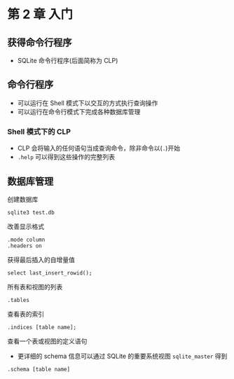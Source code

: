# 第 2 章 入门


## 获得命令行程序

* SQLite 命令行程序(后面简称为 CLP)


## 命令行程序

* 可以运行在 Shell 模式下以交互的方式执行查询操作
* 可以运行在命令行模式下完成各种数据库管理

### Shell 模式下的 CLP

* CLP 会将输入的任何语句当成查询命令，除非命令以(`.`)开始
* `.help` 可以得到这些操作的完整列表

## 数据库管理

创建数据库

```
sqlite3 test.db
```

改善显示格式

```
.mode column
.headers on
```

获得最后插入的自增量值

```
select last_insert_rowid();
```

所有表和视图的列表

```
.tables
```

查看表的索引

```
.indices [table name];
```

查看一个表或视图的定义语句


* 更详细的 schema 信息可以通过 SQLite 的重要系统视图 `sqlite_master` 得到


```
.schema [table name]
```
